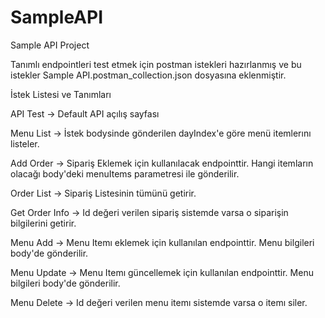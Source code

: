 # SampleAPI
Sample API Project

Tanımlı endpointleri test etmek için postman istekleri hazırlanmış ve bu istekler Sample API.postman_collection.json dosyasına eklenmiştir.

İstek Listesi ve Tanımları

API Test -> Default API açılış sayfası

Menu List -> İstek bodysinde gönderilen dayIndex'e göre menü itemlerını listeler.

Add Order -> Sipariş Eklemek için kullanılacak endpointtir. Hangi itemların olacağı body'deki menuItems parametresi ile gönderilir.

Order List -> Sipariş Listesinin tümünü getirir.

Get Order Info -> Id değeri verilen sipariş sistemde varsa o siparişin bilgilerini getirir.

Menu Add -> Menu Itemı eklemek için kullanılan endpointtir. Menu bilgileri body'de gönderilir.

Menu Update -> Menu Itemı güncellemek için kullanılan endpointtir. Menu bilgileri body'de gönderilir.

Menu Delete -> Id değeri verilen menu itemı sistemde varsa o itemı siler.

